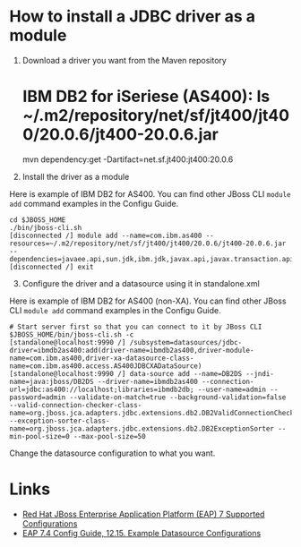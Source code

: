 # How to install a JDBC driver as a module

1. Download a driver you want from the Maven repository

    # IBM DB2 for iSeriese (AS400): ls ~/.m2/repository/net/sf/jt400/jt400/20.0.6/jt400-20.0.6.jar
    mvn dependency:get -Dartifact=net.sf.jt400:jt400:20.0.6

2. Install the driver as a module

Here is example of IBM DB2 for AS400.
You can find other JBoss CLI `module add` command examples in the Configu Guide.

    cd $JBOSS_HOME
    ./bin/jboss-cli.sh
    [disconnected /] module add --name=com.ibm.as400 --resources=~/.m2/repository/net/sf/jt400/jt400/20.0.6/jt400-20.0.6.jar --dependencies=javaee.api,sun.jdk,ibm.jdk,javax.api,javax.transaction.api
    [disconnected /] exit

3. Configure the driver and a datasource using it in standalone.xml

Here is example of IBM DB2 for AS400 (non-XA).
You can find other JBoss CLI `module add` command examples in the Configu Guide.

    # Start server first so that you can connect to it by JBoss CLI
    $JBOSS_HOME/bin/jboss-cli.sh -c
    [standalone@localhost:9990 /] /subsystem=datasources/jdbc-driver=ibmdb2as400:add(driver-name=ibmdb2as400,driver-module-name=com.ibm.as400,driver-xa-datasource-class-name=com.ibm.as400.access.AS400JDBCXADataSource)
    [standalone@localhost:9990 /] data-source add --name=DB2DS --jndi-name=java:jboss/DB2DS --driver-name=ibmdb2as400 --connection-url=jdbc:as400://localhost;libraries=ibmdb2db; --user-name=admin --password=admin --validate-on-match=true --background-validation=false --valid-connection-checker-class-name=org.jboss.jca.adapters.jdbc.extensions.db2.DB2ValidConnectionChecker --exception-sorter-class-name=org.jboss.jca.adapters.jdbc.extensions.db2.DB2ExceptionSorter --min-pool-size=0 --max-pool-size=50

Change the datasource configuration to what you want.

# Links

- [Red Hat JBoss Enterprise Application Platform (EAP) 7 Supported Configurations](https://access.redhat.com/articles/2026253)
- [EAP 7.4 Config Guide, 12.15. Example Datasource Configurations](https://access.redhat.com/documentation/en-us/red_hat_jboss_enterprise_application_platform/7.4/html/configuration_guide/datasource_management#example_datasource_configurations)

